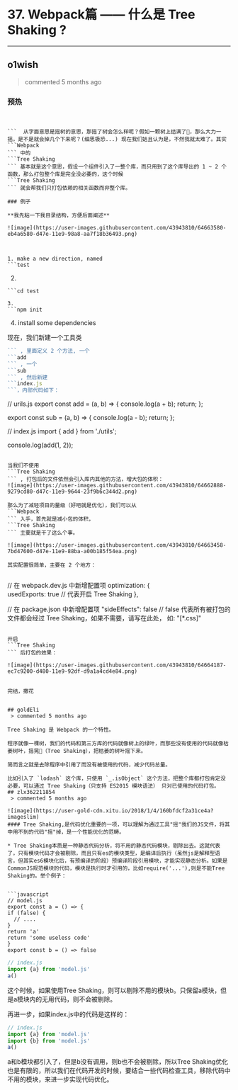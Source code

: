 
 # 37. Webpack篇 —— 什么是 Tree Shaking ? 
 

      
 ***
## o1wish 
 > commented 5 months ago 

### 预热

​
```Tree Shaking
```  从字面意思是摇树的意思，那摇了树会怎么样呢？假如一颗树上结满了🍐，那么大力一摇，是不是就会掉几个下来呢？(细思极恐...) 现在我们姑且认为是，不然我就太难了。其实 
```Webpack
``` 中的 
```Tree Shaking
``` 基本就是这个意思，假设一个组件引入了一整个库，而只用到了这个库导出的 1 ~ 2 个函数，那么打包整个库是完全没必要的，这个时候 
```Tree Shaking
``` 就会帮我们只打包依赖的相关函数而非整个库。

### 例子

**我先粘一下我目录结构，方便后面阐述**

![image](https://user-images.githubusercontent.com/43943810/64663580-eb4a6580-d47e-11e9-98a8-aa7f18b36493.png)



1. make a new direction, named 
```test
```
2. 
```
```cd test
```
```
3. 
```npm init
```
4. install some dependencies

现在，我们新建一个工具类 
```util.js
``` , 里面定义 2 个方法, 一个 
```add
``` , 一个 
```sub
``` , 然后新建 
```index.js
```，内部代码如下：


```
// urils.js
export const add = (a, b) => {
  console.log(a + b);
  return;
};

export const sub = (a, b) => {
  console.log(a - b);
  return;
};

// index.js
import { add } from './utils';

console.log(add(1, 2));

```

当我们不使用 
```Tree Shaking
``` , 打包后的文件依然会引入库内其他的方法，增大包的体积：
![image](https://user-images.githubusercontent.com/43943810/64662888-9279cd80-d47c-11e9-9644-23f9b6c344d2.png)

那么为了减轻项目的量级（好吧就是优化），我们可以从 
```Webpack
``` 入手，首先就是减小包的体积，
```Tree Shaking
``` 主要就是干了这么个事。

![image](https://user-images.githubusercontent.com/43943810/64663458-7bd47600-d47e-11e9-88ba-a00b185f54ea.png)

其实配置很简单，主要在 2 个地方：


```
// 在 webpack.dev.js 中新增配置项
optimization: {  
  usedExports: true // 代表开启 Tree Shaking
},

// 在 package.json 中新增配置项
"sideEffects": false   // false 代表所有被打包的文件都会经过 Tree Shaking，如果不需要，请写在此处， 如: "[*.css]"

```

开启 
```Tree Shaking
``` 后打包的效果：

![image](https://user-images.githubusercontent.com/43943810/64664187-ec7c9200-d480-11e9-92df-d9a1a4cd4e84.png)


完结，撒花


## goldEli 
 > commented 5 months ago 

Tree Shaking 是 Webpack 的一个特性。

程序就像一棵树，我们的代码和第三方库的代码就像树上的绿叶，而那些没有使用的代码就像枯萎树叶，摇晃🌲（Tree Shaking），把枯萎的树叶摇下来。

简而言之就是去除程序中引用了而没有被使用的代码，减少代码总量。

比如引入了 `lodash` 这个库，只使用 `_.isObject` 这个方法，把整个库都打包肯定没必要，可以通过 Tree Shaking（只支持 ES2015 模块语法） 只对已使用的代码打包。
## zlx362211854 
 > commented 5 months ago 

![image](https://user-gold-cdn.xitu.io/2018/1/4/160bfdcf2a31ce4a?imageslim)
#### Tree Shaking,是代码优化重要的一项，可以理解为通过工具"摇"我们的JS文件，将其中用不到的代码"摇"掉，是一个性能优化的范畴。

* Tree Shaking本质是一种静态代码分析，将不用的静态代码模块，剔除出去。这就代表了，只有模块代码才会被剔除，而且只有es的模块类型，是编译后执行（虽然js是解释型语言，但其实es6模块化后，有预编译的阶段）预编译阶段引用模块，才能实现静态分析。如果是CommonJS规范模块的代码，模块是执行时才引用的，比如require('...'),则是不能Tree Shaking的。举个例子：


```javascript
// model.js
export const a = () => {
if (false) {
  // ....
}
return 'a'
return 'some useless code'
}
export const b = () => false

```

```javascript
// index.js
import {a} from 'model.js'
a()

```
这个时候，如果使用Tree Shaking，则可以剔除不用的模块b。只保留a模块，但是a模块内的无用代码，则不会被剔除。

再进一步，如果index.js中的代码是这样的：

```javascript
// index.js
import {a} from 'model.js'
import {b} from 'model.js'
a()

```
a和b模块都引入了，但是b没有调用，则b也不会被剔除，所以Tree Shaking优化也是有限的，所以我们在代码开发的时候，要结合一些代码检查工具，移除代码中不用的模块，来进一步实现代码优化。

